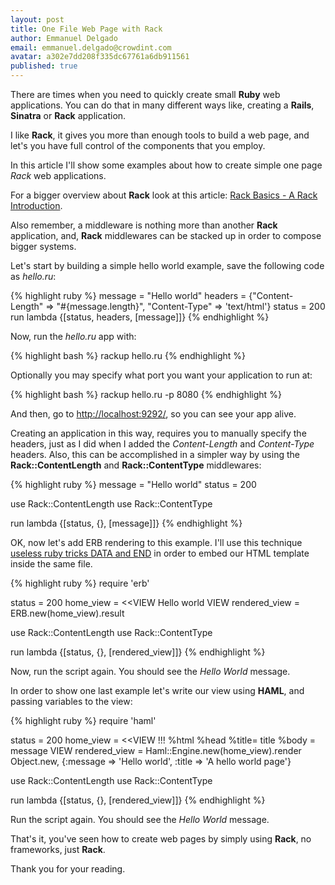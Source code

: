 ```yaml
---
layout: post
title: One File Web Page with Rack
author: Emmanuel Delgado
email: emmanuel.delgado@crowdint.com
avatar: a302e7dd208f335dc67761a6db911561
published: true
---
```


There are times when you need to quickly create small **Ruby** web
applications. You can do that in many different ways like, creating a
**Rails**, **Sinatra** or **Rack** application.

I like **Rack**, it gives you more than enough tools to build a web page, and
let's you have full control of the components that you employ. 

In this article I'll show some examples about how to create simple one page
*Rack* web applications.

For a bigger overview about **Rack** look at this article: 
[Rack Basics - A Rack Introduction](http://blog.crowdint.com/2010/11/17/rack-basics-a-rack-introduction.html).

Also remember, a middleware is nothing more than another **Rack**
application, and, **Rack** middlewares can be stacked up in order to compose
bigger systems.

Let's start by building a simple hello world example, save the following
code as *hello.ru*:

{% highlight ruby %}
  message = "Hello world"
  headers = {"Content-Length" => "#{message.length}",
             "Content-Type" => 'text/html'}
  status = 200 
  run lambda {[status, headers, [message]]}
{% endhighlight  %}

Now, run the *hello.ru* app with:

{% highlight bash %}
  rackup hello.ru
{% endhighlight  %}

Optionally you may specify what port you want your application to run
at:

{% highlight bash %}
  rackup hello.ru -p 8080
{% endhighlight  %}

And then, go to [http://localhost:9292/](http://localhost:9292/), so you can
see your app alive.

Creating an application in this way, requires you to manually specify the
headers, just as I did when I added the *Content-Length* and 
*Content-Type* headers. Also, this can be accomplished in a simpler way 
by using the **Rack::ContentLength** and **Rack::ContentType** middlewares:

{% highlight ruby %}
  message = "Hello world"
  status = 200

  use Rack::ContentLength
  use Rack::ContentType

  run lambda {[status, {}, [message]]}
{% endhighlight  %}

OK, now let's add ERB rendering to this example. I'll use this technique 
[useless ruby tricks DATA and END](http://shifteleven.com/articles/2009/02/09/useless-ruby-tricks-data-and-__end__)
in order to embed our HTML template inside the same file.

{% highlight ruby %}
  require 'erb'

  status = 200 
  home_view = <<VIEW
    Hello world
  VIEW
  rendered_view = ERB.new(home_view).result

  use Rack::ContentLength
  use Rack::ContentType

  run lambda {[status, {}, [rendered_view]]}
{% endhighlight  %}

Now, run the script again. You should see the *Hello World* message.

In order to show one last example let's write our view using
**HAML**, and passing variables to the view:

{% highlight ruby %}
  require 'haml'

  status = 200 
  home_view = <<VIEW
  !!!
  %html
    %head
      %title= title
    %body
      = message
  VIEW
  rendered_view = Haml::Engine.new(home_view).render Object.new,
    {:message => 'Hello world', :title => 'A hello world page'}

  use Rack::ContentLength
  use Rack::ContentType

  run lambda {[status, {}, [rendered_view]]}
{% endhighlight  %}

Run the script again. You should see the *Hello World* message.

That's it, you've seen how to create web pages by simply using
**Rack**, no frameworks, just **Rack**.

Thank you for your reading.
